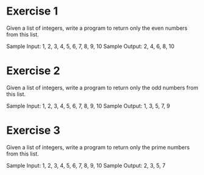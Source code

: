 # Exercise 1
Given a list of integers, write a program to return only the even numbers from this list.

Sample Input: 1, 2, 3, 4, 5, 6, 7, 8, 9, 10
Sample Output: 2, 4, 6, 8, 10

# Exercise 2

Given a list of integers, write a program to return only the odd numbers from this list.

Sample Input: 1, 2, 3, 4, 5, 6, 7, 8, 9, 10
Sample Output: 1, 3, 5, 7, 9

# Exercise 3

Given a list of integers, write a program to return only the prime numbers from this list.

Sample Input: 1, 2, 3, 4, 5, 6, 7, 8, 9, 10
Sample Output: 2, 3, 5, 7